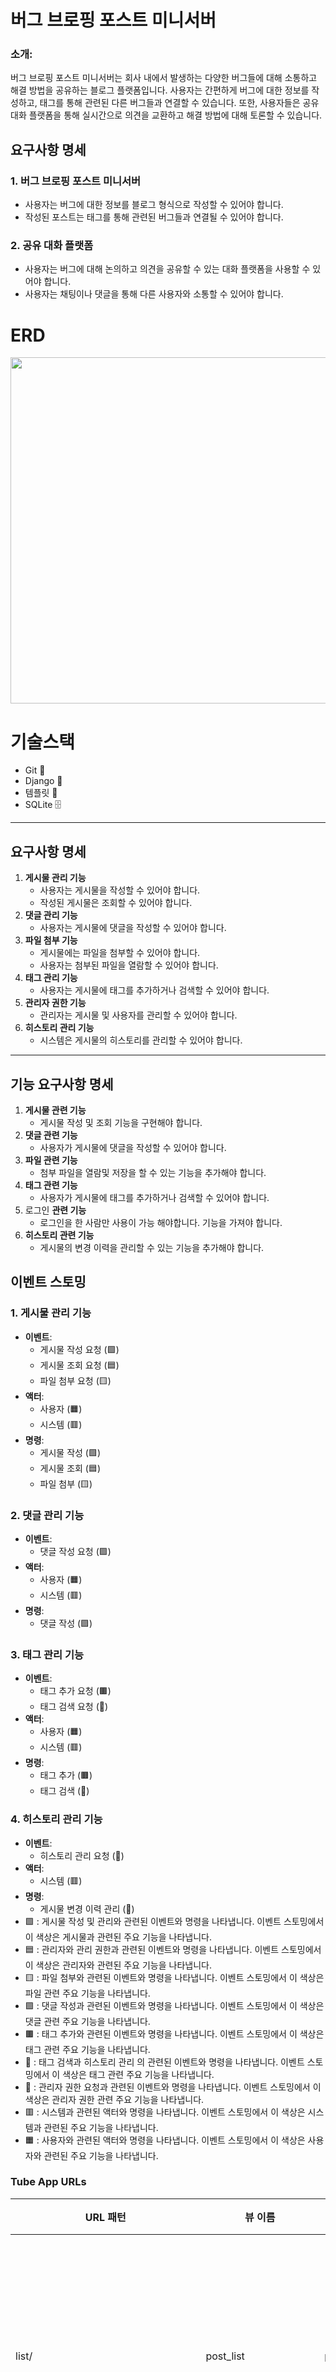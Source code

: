 

# **버그 브로핑 포스트 미니서버**

### **소개:**

버그 브로핑 포스트 미니서버는 회사 내에서 발생하는 다양한 버그들에 대해 소통하고 해결 방법을 공유하는 블로그 플랫폼입니다. 사용자는 간편하게 버그에 대한 정보를 작성하고, 태그를 통해 관련된 다른 버그들과 연결할 수 있습니다. 또한, 사용자들은 공유 대화 플랫폼을 통해 실시간으로 의견을 교환하고 해결 방법에 대해 토론할 수 있습니다.

## **요구사항 명세**

### **1. 버그 브로핑 포스트 미니서버**

- 사용자는 버그에 대한 정보를 블로그 형식으로 작성할 수 있어야 합니다.
- 작성된 포스트는 태그를 통해 관련된 버그들과 연결될 수 있어야 합니다.

### **2. 공유 대화 플랫폼**

- 사용자는 버그에 대해 논의하고 의견을 공유할 수 있는 대화 플랫폼을 사용할 수 있어야 합니다.
- 사용자는 채팅이나 댓글을 통해 다른 사용자와 소통할 수 있어야 합니다.

# ERD

<img src="https://onedrive.live.com/embed?resid=9F97455DC8826EA7%2122683&authkey=%21ALDgiVxAOIGl1Nc&width=803&height=554" width="803" height="554" />

# 기술스택

- Git 🐙
- Django 🎸
- 템플릿 📄
- SQLite 🗄️

---

## **요구사항 명세**

1. **게시물 관리 기능**
    - 사용자는 게시물을 작성할 수 있어야 합니다.
    - 작성된 게시물은 조회할 수 있어야 합니다.
2. **댓글 관리 기능**
    - 사용자는 게시물에 댓글을 작성할 수 있어야 합니다.
3. **파일 첨부 기능**
    - 게시물에는 파일을 첨부할 수 있어야 합니다.
    - 사용자는 첨부된 파일을 열람할 수 있어야 합니다.
4. **태그 관리 기능**
    - 사용자는 게시물에 태그를 추가하거나 검색할 수 있어야 합니다.
5. **관리자 권한 기능**
    - 관리자는 게시물 및 사용자를 관리할 수 있어야 합니다.
6. **히스토리 관리 기능**
    - 시스템은 게시물의 히스토리를 관리할 수 있어야 합니다.

---

## **기능 요구사항 명세**

1. **게시물 관련 기능**
    - 게시물 작성 및 조회 기능을 구현해야 합니다.
2. **댓글 관련 기능**
    - 사용자가 게시물에 댓글을 작성할 수 있어야 합니다.
3. **파일 관련 기능**
    - 첨부 파일을 열람및 저장을 할 수 있는 기능을 추가해야 합니다.
4. **태그 관련 기능**
    - 사용자가 게시물에 태그를 추가하거나 검색할 수 있어야 합니다.
5. 로그인 **관련 기능**
    - 로그인을 한 사람만 사용이 가능 해야합니다. 기능을 가져야 합니다.
6. **히스토리 관련 기능**
    - 게시물의 변경 이력을 관리할 수 있는 기능을 추가해야 합니다.

## **이벤트 스토밍**

### **1. 게시물 관리 기능**

- **이벤트**:
    - 게시물 작성 요청 (🟩)
    - 게시물 조회 요청 (🟦)
    - 파일 첨부 요청 (🟨)
- **액터**:
    - 사용자 (🟧)
    - 시스템 (🟥)
- **명령**:
    - 게시물 작성 (🟩)
    - 게시물 조회 (🟦)
    - 파일 첨부 (🟨)

### **2. 댓글 관리 기능**

- **이벤트**:
    - 댓글 작성 요청 (🟪)
- **액터**:
    - 사용자 (🟧)
    - 시스템 (🟥)
- **명령**:
    - 댓글 작성 (🟪)

### **3. 태그 관리 기능**

- **이벤트**:
    - 태그 추가 요청 (🟫)
    - 태그 검색 요청 (🟬)
- **액터**:
    - 사용자 (🟧)
    - 시스템 (🟥)
- **명령**:
    - 태그 추가 (🟫)
    - 태그 검색 (🟬)

### **4. 히스토리 관리 기능**

- **이벤트**:
    - 히스토리 관리 요청 (🟭)
- **액터**:
    - 시스템 (🟥)
- **명령**:
    - 게시물 변경 이력 관리 (🟭)
- 🟩 : 게시물 작성 및 관리와 관련된 이벤트와 명령을 나타냅니다. 이벤트 스토밍에서 이 색상은 게시물과 관련된 주요 기능을 나타냅니다.
- 🟦 : 관리자와 관리 권한과 관련된 이벤트와 명령을 나타냅니다. 이벤트 스토밍에서 이 색상은 관리자와 관련된 주요 기능을 나타냅니다.
- 🟨 : 파일 첨부와 관련된 이벤트와 명령을 나타냅니다. 이벤트 스토밍에서 이 색상은 파일 관련 주요 기능을 나타냅니다.
- 🟪 : 댓글 작성과 관련된 이벤트와 명령을 나타냅니다. 이벤트 스토밍에서 이 색상은 댓글 관련 주요 기능을 나타냅니다.
- 🟫 : 태그 추가와 관련된 이벤트와 명령을 나타냅니다. 이벤트 스토밍에서 이 색상은 태그 관련 주요 기능을 나타냅니다.
- 🟬 : 태그 검색과 히스토리 관리 의 관련된 이벤트와 명령을 나타냅니다. 이벤트 스토밍에서 이 색상은 태그 관련 주요 기능을 나타냅니다.
- 🔴 : 관리자 권한 요청과 관련된 이벤트와 명령을 나타냅니다. 이벤트 스토밍에서 이 색상은 관리자 권한 관련 주요 기능을 나타냅니다.
- 🟥 : 시스템과 관련된 액터와 명령을 나타냅니다. 이벤트 스토밍에서 이 색상은 시스템과 관련된 주요 기능을 나타냅니다.
- 🟧 : 사용자와 관련된 액터와 명령을 나타냅니다. 이벤트 스토밍에서 이 색상은 사용자와 관련된 주요 기능을 나타냅니다.

### **Tube App URLs**

| URL 패턴 | 뷰 이름 | URL 역전시 이름 | 설명 |
| --- | --- | --- | --- |
| list/ | post_list | post_list | 포스트 목록을 보여주는 페이지입니다. |
| new/ | post_createView | post_create | 새로운 포스트를 생성하는 페이지입니다. |
| new/<int:pk>/ | post_create_detailView | post_create_detail | 포스트 게시글 생성하는 페이지입니다. |
| history_list/ | history_list | history_list | 포스트 히스토리 목록을 보여주는 페이지입니다. |
| detail/<int:pk>/ | post_detail | post_detail | 특정 포스트의 세부 정보를 보여주는 페이지입니다. |
| historydetail/<int:pk>/ | posthistory_detail | post_historydetail | 특정 포스트의 히스토리 세부 정보를 보여주는 페이지입니다. |
| delete-history/<int:pk>/ | post_delete_history | post_delete_history | 특정 포스트의 히스토리를 삭제하는 페이지입니다. |
| fine/<int:pk>/ | post_fine | post_fine | 포스트를 삭제하고 히스토리에 산입 |
| <int:pk>/comment | comment_new | comment_new | 포스트에 새로운 댓글을 작성하는 페이지입니다. |
| <int:pk>/comment/<int:parent_pk> | comment_reply_new | comment_reply_new | 특정 댓글에 대댓글을 작성하는 페이지입니다. |
| post/<int:pk>/delete/<int:tag_id> | delete_tag | tag_delete | 특정 태그를 삭제하는 페이지입니다. |
| <int:pk>/add_tag | add_tag | add_tag | 포스트에 태그를 추가하는 페이지입니다. |
| <int:pk>/post_new | add_post | add_post | 새로운 포스트를 추가하는 페이지입니다. |
| <int:pk>/edit/ | post_edit | post_edit | 포스트를 수정하는 페이지입니다. |
| <int:pk>/content_delete/ | content_delete | content_delete | 포스트의 내용을 삭제하는 페이지입니다. |
| comment/<int:pk>/edit/<int:commentpk> | comment_edit | comment_edit | 댓글을 수정하는 페이지입니다. |
| comment/<int:pk>/delete/<int:commentpk> | comment_delete | comment_delete | 댓글을 삭제하는 페이지입니다. |
 <br>
<br>
이 로직을 설계할 때는 유연성과 모듈화가 주요 고려 사항이었으며, 특히 카프카를 사용할 때는 인설트 부분만 삭제하면 쉽게 구현할 수 있도록 만들었습니다.
또한 업데이트는 페이지 단위가 아닌 컴포넌트 단위로 발생하였던 것 또한 이유 중 하나였습니다.
 <br><br><br>
장점: <br>
모듈화: 함수를 분리함으로써 코드를 모듈화하여 유지 보수 및 관리를 용이하게 할 수 있습니다. <br>
가독성: 각 컴포넌트가 명확한 역할을 가지므로 코드를 이해하기 쉽고 가독성이 좋아집니다.<br>
유연성: 클래스와 함수를 분리함으로써 기능이 변경되거나 추가될 때 다른 부분에 영향을 덜 받고 수정이 용이합니다.<br>
<br><br>
단점:<br>
복잡성: 클래스와 함수를 분리하면서 프로젝트의 복잡성이 증가할 수 있습니다.<br>
관리의 어려움: 너무 많은 세분화가 있으면 관리하기가 어려워질 수 있습니다.<br>
오버엔지니어링: 일부 상황에서는 너무 많은 모듈화가 필요하지 않을 수 있으며, 이는 오버엔지니어링의 문제로 이어질 수 있습니다.<br><br>

###   **Accounts App URLs**

| URL 패턴 | 뷰 이름 | URL 역전시 이름 | 설명 |
| --- | --- | --- | --- |
| signup/ | signup | signup | 사용자 회원가입을 처리하는 페이지입니다. |
| login/ | login | login | 사용자 로그인을 처리하는 페이지입니다. |
| logout/ | logout | logout | 사용자 로그아웃을 처리하는 페이지입니다. |
| profile/ | profile | profile | 사용자 프로필 정보를 보여주는 페이지입니다. |
| profile_change/ | post_file_update | profile_change | 사용자 프로필 정보를 업데이트하는 페이지입니다. |
| profile_change/pass/ | change_password | profile_change_pass | 사용자 비밀번호를 변경하는 페이지입니다. |


## 블로그 프로젝트 화면 

### 블로그 리스트
![블로그 리스트](https://onedrive.live.com/embed?resid=9F97455DC8826EA7%2122688&authkey=%21AJtpFQyXH8m2OQw&width=641&height=609)

### 블로그생성 및 컨텐츠 작성
![블로그생성 및 컨텐츠 작성](https://onedrive.live.com/embed?resid=9F97455DC8826EA7%2122689&authkey=%21AHxHN4ykWHCuZb0&width=722&height=351)

### 블로그 검색 기능
![블로그 검색 기능](https://onedrive.live.com/embed?resid=9F97455DC8826EA7%2122691&authkey=%21AOGIZH69ERBj9bk&width=713&height=433)

### 블로그 내용
![블로그 내용](https://onedrive.live.com/embed?resid=9F97455DC8826EA7%2122685&authkey=%21AGRin2bITWBEvpE&width=1345&height=573)

### 블로그 이미지 두개이상 포스트
![블로그 이미지 두개이상 포스트](https://onedrive.live.com/embed?resid=9F97455DC8826EA7%2122686&authkey=%21ALI_Bww27A_ndDc&width=604&height=651)

### 수정기능
![수정기능](https://onedrive.live.com/embed?resid=9F97455DC8826EA7%2122690&authkey=%21ANYBgLa_2m0T38M&width=617&height=517)

### 히스토리 페이지 리스트
![히스토리 페이지 리스트](https://onedrive.live.com/embed?resid=9F97455DC8826EA7%2122684&authkey=%21AAdiZBvUJhwzUnw&width=626&height=503)

### 히스토리 페이지 블로그 (삭제 가능)
![히스토리 페이지 블로그 (삭제 가능)](https://onedrive.live.com/embed?resid=9F97455DC8826EA7%2122692&authkey=%21APKuS8vs_OEC68g&width=713&height=559)

### 메인페이지
![메인페이지](https://onedrive.live.com/embed?resid=9F97455DC8826EA7%2122695&authkey=%21AEGSYXgzxwMB82I&width=560&height=365)

### 프로필 페이지
![프로필 페이지](https://onedrive.live.com/embed?resid=9F97455DC8826EA7%2122696&authkey=%21AIoZ3CU2n3gdlfc&width=774&height=496)

### 로그인
![로그인](https://onedrive.live.com/embed?resid=9F97455DC8826EA7%2122697&authkey=%21AHAU93OpFDxSe1g&width=742&height=223)

### 유저정보수정
![유저정보수정](https://onedrive.live.com/embed?resid=9F97455DC8826EA7%2122698&authkey=%21AOVXoZEty75YWMc&width=1293&height=636)

### 비밀번호 변경
![비밀번호 변경](https://onedrive.live.com/embed?resid=9F97455DC8826EA7%2122699&authkey=%21ANjE63ccAUVp1Pc&width=1310&height=543)

<br><br>
---
## 고민
### 셀렉트 최적화 post 와 postHistory
![스크린샷 2023-11-08 오전 2 19 04](https://github.com/sengwoong/venko/assets/92924243/8aca3083-ef6d-4155-84a4-0bb592db0f4e)
<br><br><br>

id로 연결되어 있는 Post는 디비튜닝이 어렵다.
<br><br>
삽입이 많이 일어나는 로직이라 모듈화해서 조인하는 것이 맞는데,처음에는 id 값으로  스칼라 hash 힌트를 사용하여 아이디가 같음을 표현하여 효율적이게 조인하려 하였다.
<br><br>
하지만 그렇다고 하여도, 성능이 문제가 있을 것으로 판단하였다. 몽고디비를 사용하여 분리하는 것 또한 방법 이라고 생각하였으나, 현재 프로젝트는 sqllite 라는 디비기술이 확정된 상태였다.
<br><br>
그래서 마지막으로 "인데싱을 방해하며 수정이 불가능 한데 조인되는 로직"을 비즈니스 단계에서 생각해 보니 그러한 것들을 "postHistory"로 만들면 되겠다고 생각하였다.
postHistory란 Post에서 완료된 함수를 가지고 있는 모델이다. post에서 delect를 하면 자동으로 postHistory로 넘기기 위하여 다음과 같은 코드를 사용하였다.
아래 코드는 per_delete로 지워지기 전에 적절하게 로직을 넣을 수 있었다.<br><br><br><br>
```

@receiver(pre_delete, sender=Post)
def pre_delete_post(sender, instance, **kwargs):
    print("postsender")

    post_contents = []
    for content in instance.postcontents.all():
        content_description = f"{content.order}: {content.content}"
        if content.file_upload:
            content_description += f", {content.file_upload.path}"
        post_contents.append(content_description)
    print(post_contents)

    commentAllid = {}
    for comment in instance.comments.all():
        commentAllid[comment.id] = {
            "Front": comment.front_idx,
            "Back": comment.back_idx,
            "Context": comment.message,
            "Author": comment.author.username
        }

    print("commentFrontid")
    print(commentAllid)

    tags = ", ".join([tag.tag_name for tag in instance.tags.all()])

    post_history = PostHistory.objects.create(
        post_contents=json.dumps(post_contents),
        category=instance.category,
        title=instance.title,
        author=instance.author,
        view_count=instance.view_count,
        tags=tags,
        post_comments=json.dumps(commentAllid),
    )
    for content in instance.postcontents.all():
        if content.file_upload:
            image_instance = Image.objects.create(
            image=content.file_upload,  # 이미지 파일 자체를 저장
            post=post_history
        )
        post_history.images.add(image_instance)

```
<br><br><br>
---
## 기능
<br>
비밀번호 재생성
<br><br><br>
대댓글
<br><br><br>
html 권한인증


